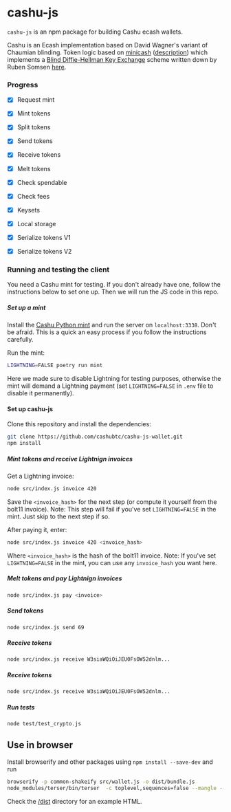 # cashu-js

`cashu-js` is an npm package for building Cashu ecash wallets.

Cashu is an Ecash implementation based on David Wagner's variant of Chaumian blinding. Token logic based on [minicash](https://github.com/phyro/minicash) ([description](https://gist.github.com/phyro/935badc682057f418842c72961cf096c)) which implements a [Blind Diffie-Hellman Key Exchange](https://cypherpunks.venona.com/date/1996/03/msg01848.html) scheme written down by Ruben Somsen [here](https://gist.github.com/RubenSomsen/be7a4760dd4596d06963d67baf140406).

### Progress
- [x] Request mint
- [x] Mint tokens
- [x] Split tokens
- [x] Send tokens
- [x] Receive tokens
- [x] Melt tokens
- [x] Check spendable
- [x] Check fees
- [x] Keysets
- [x] Local storage
- [x] Serialize tokens V1
- [x] Serialize tokens V2


### Running and testing the client

You need a Cashu mint for testing. If you don't already have one, follow the instructions below to set one up. Then we will run the JS code in this repo.

##### Set up a mint
Install the [Cashu Python mint](https://github.com/cashubtc/cashu) and run the server on `localhost:3338`. Don't be afraid. This is a quick an easy process if you follow the instructions carefully.


Run the mint: 

```sh
LIGHTNING=FALSE poetry run mint
```

Here we made sure to disable Lightning for testing purposes, otherwise the mint will demand a Lightning payment (set `LIGHTNING=FALSE` in `.env` file to disable it permanently). 

#### Set up cashu-js 

Clone this repository and install the dependencies:

```sh
git clone https://github.com/cashubtc/cashu-js-wallet.git
npm install
```

##### Mint tokens and receive Lightnign invoices
Get a Lightning invoice:

```sh
node src/index.js invoice 420
```

Save the `<invoice_hash>` for the next step (or compute it yourself from the bolt11 invoice). Note: This step will fail if you've set `LIGHTNING=FALSE` in the mint. Just skip to the next step if so. 

After paying it, enter:

```sh
node src/index.js invoice 420 <invoice_hash>
```
Where `<invoice_hash>` is the hash of the bolt11 invoice. Note: If you've set `LIGHTNING=FALSE` in the mint, you can use any `invoice_hash` you want here.

##### Melt tokens and pay Lightnign invoices

```sh
node src/index.js pay <invoice>
```

##### Send tokens

```sh
node src/index.js send 69
```

##### Receive tokens

```sh
node src/index.js receive W3siaWQiOiJEU0FsOW52dnlm...
```

##### Receive tokens

```sh
node src/index.js receive W3siaWQiOiJEU0FsOW52dnlm...
```

##### Run tests
```sh
node test/test_crypto.js
```

## Use in browser

Install browserify and other packages using `npm install --save-dev` and run

```sh
browserify -p common-shakeify src/wallet.js -o dist/bundle.js
node_modules/terser/bin/terser  -c toplevel,sequences=false --mangle -- dist/bundle.js > dist/bundle.min.js
```

Check the [/dist](/dist/) directory for an example HTML.